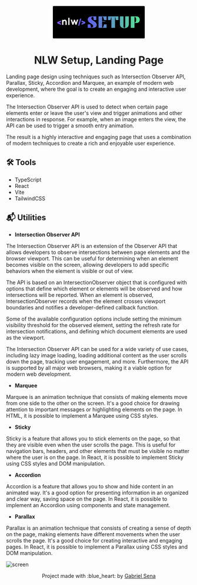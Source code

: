 <div align="center">
  <img src="logo.svg" width="250" />
</div>

<h1 align="center">
   NLW Setup, Landing Page
</h1>

Landing page design using techniques such as Intersection Observer API, Parallax, Sticky, Accordion and Marquee, an example of modern web development, where the goal is to create an engaging and interactive user experience.

The Intersection Observer API is used to detect when certain page elements enter or leave the user's view and trigger animations and other interactions in response. For example, when an image enters the view, the API can be used to trigger a smooth entry animation.

The result is a highly interactive and engaging page that uses a combination of modern techniques to create a rich and enjoyable user experience.

## :hammer_and_wrench: Tools

* TypeScript
* React
* Vite
* TailwindCSS

## :mailbox_with_mail: Utilities
 
 - <strong>Intersection Observer API</strong>
 
The Intersection Observer API is an extension of the Observer API that allows developers to observe intersections between page elements and the browser viewport. This can be useful for determining when an element becomes visible on the screen, allowing developers to add specific behaviors when the element is visible or out of view.

The API is based on an IntersectionObserver object that is configured with options that define which element or elements will be observed and how intersections will be reported. When an element is observed, IntersectionObserver records when the element crosses viewport boundaries and notifies a developer-defined callback function.

Some of the available configuration options include setting the minimum visibility threshold for the observed element, setting the refresh rate for intersection notifications, and defining which document elements are used as the viewport.

The Intersection Observer API can be used for a wide variety of use cases, including lazy image loading, loading additional content as the user scrolls down the page, tracking user engagement, and more. Furthermore, the API is supported by all major web browsers, making it a viable option for modern web development.

 - <strong>Marquee</strong>

Marquee is an animation technique that consists of making elements move from one side to the other on the screen. It's a good choice for drawing attention to important messages or highlighting elements on the page. In HTML, it is possible to implement a Marquee using CSS styles.

 - <strong>Sticky</strong>

Sticky is a feature that allows you to stick elements on the page, so that they are visible even when the user scrolls the page. This is useful for navigation bars, headers, and other elements that must be visible no matter where the user is on the page. In React, it is possible to implement Sticky using CSS styles and DOM manipulation.

 - <strong>Accordion</strong>

Accordion is a feature that allows you to show and hide content in an animated way. It's a good option for presenting information in an organized and clear way, saving space on the page. In React, it is possible to implement an Accordion using components and state management.

 - <strong>Parallax</strong>

Parallax is an animation technique that consists of creating a sense of depth on the page, making elements have different movements when the user scrolls the page. It's a good choice for creating interactive and engaging pages. In React, it is possible to implement a Parallax using CSS styles and DOM manipulation.


![screen](/screens/screen-desktop.png)

<p align="center">Project made with :blue_heart: by <a href="https://github.com/stardusteight-d4c">Gabriel Sena</a></p>

